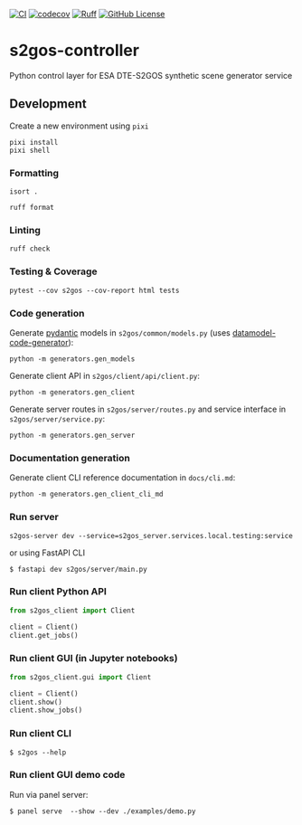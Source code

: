 [![CI](https://github.com/s2gos-dev/s2gos-controller/actions/workflows/tests.yml/badge.svg)](https://github.com/s2gos-dev/s2gos-controller/actions/workflows/tests.yml)
[![codecov](https://codecov.io/gh/s2gos-dev/s2gos-controller/graph/badge.svg?token=GVKuJao97t)](https://codecov.io/gh/s2gos-dev/s2gos-controller)
[![Ruff](https://img.shields.io/endpoint?url=https://raw.githubusercontent.com/charliermarsh/ruff/main/assets/badge/v0.json)](https://github.com/charliermarsh/ruff)
[![GitHub License](https://img.shields.io/github/license/s2gos-dev/s2gos-controller)](https://github.com/s2gos-dev/s2gos-controller)

# s2gos-controller

Python control layer for ESA DTE-S2GOS synthetic scene generator service

## Development

Create a new environment using `pixi`

```commandline
pixi install 
pixi shell
```

### Formatting

```commandline
isort .
```

```commandline
ruff format 
```

### Linting

```commandline
ruff check
```

### Testing & Coverage

```commandline
pytest --cov s2gos --cov-report html tests
```

### Code generation

Generate [pydantic](https://docs.pydantic.dev/) models in `s2gos/common/models.py` 
(uses [datamodel-code-generator](https://koxudaxi.github.io/datamodel-code-generator/)):

```commandline
python -m generators.gen_models
```

Generate client API in `s2gos/client/api/client.py`:

```commandline
python -m generators.gen_client
```

Generate server routes in `s2gos/server/routes.py` and 
service interface in `s2gos/server/service.py`:

```commandline
python -m generators.gen_server
```

### Documentation generation

Generate client CLI reference documentation in `docs/cli.md`:

```commandline
python -m generators.gen_client_cli_md
```

### Run server

```commandline
s2gos-server dev --service=s2gos_server.services.local.testing:service
```

or using FastAPI CLI

```commandline
$ fastapi dev s2gos/server/main.py
```

### Run client Python API

```python
from s2gos_client import Client

client = Client()
client.get_jobs()
```

### Run client GUI (in Jupyter notebooks)

```python
from s2gos_client.gui import Client

client = Client()
client.show()
client.show_jobs()
```

### Run client CLI

```commandline
$ s2gos --help
```

### Run client GUI demo code 

Run via panel server:

```commandline
$ panel serve  --show --dev ./examples/demo.py
```
